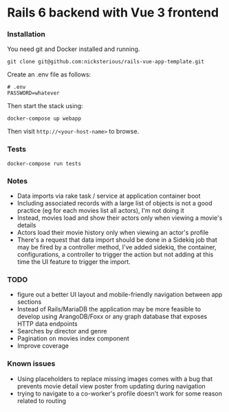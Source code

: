 # Rails 6 backend with Vue 3 frontend

### Installation

You need git and Docker installed and running.

`git clone git@github.com:nicksterious/rails-vue-app-template.git`

Create an .env file as follows:

```
# .env
PASSWORD=whatever
```

Then start the stack using:

`docker-compose up webapp`

Then visit `http://<your-host-name>` to browse.



### Tests

`docker-compose run tests`



### Notes
* Data imports via rake task / service at application container boot
* Including associated records with a large list of objects is not a good practice (eg for each movies list all actors), I'm not doing it
* Instead, movies load and show their actors only when viewing a movie's details
* Actors load their movie history only when viewing an actor's profile
* There's a request that data import should be done in a Sidekiq job that may be fired by a controller method, I've added sidekiq, the container, configurations, a controller to trigger the action but not adding at this time the UI feature to trigger the import.



### TODO
* figure out a better UI layout and mobile-friendly navigation between app sections
* Instead of Rails/MariaDB the application may be more feasible to develop using ArangoDB/Foxx or any graph database that exposes HTTP data endpoints
* Searches by director and genre
* Pagination on movies index component
* Improve coverage


### Known issues
* Using placeholders to replace missing images comes with a bug that prevents movie detail view poster from updating during navigation
* trying to navigate to a co-worker's profile doesn't work for some reason related to routing
